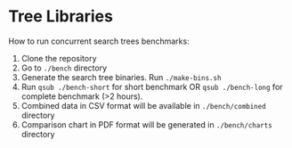 Tree Libraries
==== 

How to run concurrent search trees benchmarks:

1. Clone the repository
2. Go to `./bench` directory
3. Generate the search tree binaries. Run `./make-bins.sh`
4. Run `qsub ./bench-short` for short benchmark OR `qsub ./bench-long` for complete benchmark (>2 hours).
5. Combined data in CSV format will be available in `./bench/combined` directory
6. Comparison chart in PDF format will be generated in `./bench/charts` directory